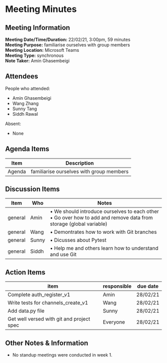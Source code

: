 # Meeting Minutes
## Meeting Information
**Meeting Date/Time/Duration:** 22/02/21, 3:00pm, 59 minutes  
**Meeting Purpose:** familiarise ourselves with group members  
**Meeting Location:** Microsoft Teams  
**Meeting Type:** synchronous  
**Note Taker:** Amin Ghasembeigi  

## Attendees
People who attended:
- Amin Ghasembeigi
- Wang Zhang
- Sunny Tang
- Siddh Rawal

Absent:
- None

## Agenda Items
Item | Description
---- | ----
Agenda | familiarise ourselves with group members

## Discussion Items
Item | Who | Notes |
---- | ---- | ---- |
general | Amin | • We should introduce ourselves to each other<br> • Go over how to add and remove data from storage (global variable) |
general | Wang | • Demontrates how to work with Git branches |
general | Sunny | • Dicusses about Pytest |
general | Siddh | • Help me and others learn how to understand and use Git |

## Action Items
item | responsible | due date |
| ---- | ---- | ---- |
Complete auth_register_v1 | Amin | 28/02/21 ||
Write tests for channels_create_v1 | Wang | 28/02/21 ||
Add data.py file | Sunny | 28/02/21 ||
Get well versed with git and project spec | Everyone | 28/02/21 ||

## Other Notes & Information
* No standup meetings were conducted in week 1.